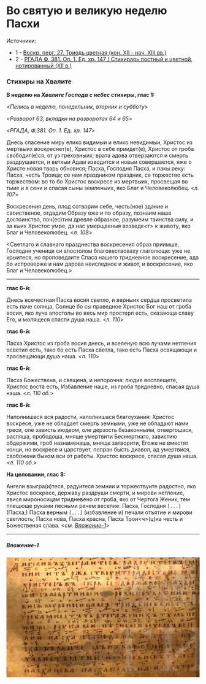 
# Во святую и великую неделю Пасхи

Источники:

- 1 - [Воскр. перг. 27. Триодь цветная (кон. XII - нач. XIII вв.)](https://catalog.shm.ru/entity/OBJECT/178600)
- 2 - [РГАДА Ф. 381. Оп. 1. Ед. хр. 147 / Стихирарь постный и цветной, нотированный (XII в.)](http://rgada.info/kueh/index2.php?str=381_1_147&name=%D0%A1%D1%82%D0%B8%D1%85%D0%B8%D1%80%D0%B0%D1%80%D1%8C%20%D0%BF%D0%BE%D1%81%D1%82%D0%BD%D1%8B%D0%B9%20%D0%B8%20%D1%86%D0%B2%D0%B5%D1%82%D0%BD%D0%BE%D0%B9,%20%D0%BD%D0%BE%D1%82%D0%B8%D1%80%D0%BE%D0%B2%D0%B0%D0%BD%D0%BD%D1%8B%D0%B9.)

### Стихиры на Хвалите

**В неделю на *Хвалите Господа с небес* стихиры, глас 1:**

<*Пелись в неделю, понедельник, вторник и субботу*>

<*Разворот 63, вкладки на разворотах 64 и 65*>

<*РГАДА, Ф.381. Оп. 1. Ед. хр. 147*>


Днесь спасение миру елико видимыи и елико невидимыи, Христос из мертвыих воскреснет(е), 
Христос в себе приидет(е), Христос от гроба свободит(е)ся, от уз греховныих; врата адова отверзаются 
и смерть раздрушается, и ветхыи Адам изводится и новыи совершается, яже о Христе новая тварь 
обновися; Пасха, Господня Пасха, и пакы реку: Пасха, честь Троица; се нам праздником праздник, 
се торжество есть торжеством: во то бо Христос воскресе из мертвыих, просвещая во тьме и 
в сени и спасая сыны земленыих, яко Благ и Человеколюбец. <*л. 107*>

Воскресения день, плод сотворим себе, честь(ное) здание и своиственое, отдадим Образу еже 
и по образу, познаим наше достоинство, поч(ес)тим древле образное, разумеим таинства силу, 
и за кыих Христос умре, да нас умерщвеныя возведе<т> к животу, яко Благ и Человеколюбец. <*л. 108*>

<Светлаго и славнаго празднества воскресения образ приимше, Господня учениця си апостолом 
благовествоваху глаголюще: уже не крыитеся, но проповедаите Спаса нашего тридневное воскресение, 
ада бо испроверже и нам дарова неиследное и живот, и воскресение, яко Благ и Человеколюбец.>

---

**глас 6-й:**

Днесь всечестная Пасха восия светло, и верныих сердца просветила есть паче солнца, Солнце бо сы 
праведное Христос Бог наш от гроба восия, яко луча апостолы во весь мир простерл есть, сказающа 
славу Его, и молящеся спасти душа наша. <*л. 110*>

**глас 6-й:**

Пасха Христос из гроба восия днесь, и вселеную всю лучами нетления осветил есть, тако бо есть 
Пасха светла, тако есть Пасха освящающи и просвещающи душа наша. <*л. 110*>

**глас 6-й:**

Пасха Божествена, и священа, и непорочна: людие восплещете, Христос воста есть, Избавление наше, 
из гроба тридневно, спасая душа наша. <*л. 110 об.*>

**глас 8-й:**

Наполнишася вся радости, наполнишася благоухания: Христос воскресе, уже не обладает смерть 
земными, уже не обладают нами греси, оле зависть июдеом, оле дерзость безаконныим, 
отвергошася, распяша, прободоша, мняще умертвити Бесмертнаго, завистию обдержими, 
гроб назнаменаша, мняще затворити, Егоже не вместят конци, но воскресе и царствует, 
попран бысть диавол, ад умертвися, свобожени быхом вси от работы. Христос воскресе, 
спасая душа наша. <*л. 110 об.*>

**На целовании, глас 8:**

Ангели взыгра(и)теся, радуитеся земнии и торжествуите радостно, яко Христос воскресе, державу 
раздруши смерти, и мирови нетление, явися мироносицам тридневено от гроба, яко от Чертога 
Жених; тем плещюще руками песньми речем веселие: Пасха, Господня `[...]` (Пасха,)  Пасха верным 
`[...]` (избавление и) печали отъятие и мирови светлость; Пасха нова, Пасха красна, Пасха Трои<ч>(ц)на честь 
и Божественая слава. 
<*см. [Вложение-1]()*>

---
##### Вложение-1

![alt text](./attachment_002.png "Неразборчивые фрагменты")
